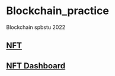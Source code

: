 # Blockchain_practice
Blockchain spbstu 2022

## [NFT](https://testnets.opensea.io/assets/0xf68b945b1fc366db57163810778d8bf1729851ef/42)

## [NFT Dashboard](https://1wofpfsogyv7.usemoralis.com/)

